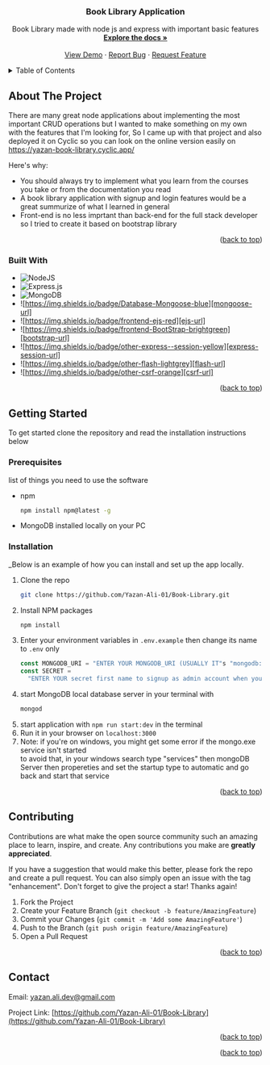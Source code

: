 <!-- Improved compatibility of back to top link: See: https://github.com/othneildrew/Best-README-Template/pull/73 -->

<a name="readme-top"></a>

<!--
*** Thanks for checking out the Best-README-Template. If you have a suggestion
*** that would make this better, please fork the repo and create a pull request
*** or simply open an issue with the tag "enhancement".
*** Don't forget to give the project a star!
*** Thanks again! Now go create something AMAZING! :D
-->

<!-- PROJECT SHIELDS -->
<!--
*** I'm using markdown "reference style" links for readability.
*** Reference links are enclosed in brackets [ ] instead of parentheses ( ).
*** See the bottom of this document for the declaration of the reference variables
*** for contributors-url, forks-url, etc. This is an optional, concise syntax you may use.
*** https://www.markdownguide.org/basic-syntax/#reference-style-links
-->

<!-- PROJECT LOGO -->
<br />
<div align="center">

  <h3 align="center">Book Library Application</h3>

  <p align="center">
    Book Library made with node js and express with important basic features
    <br />
    <a href="https://github.com/Yazan-Ali-01/Book-Library"><strong>Explore the docs »</strong></a>
    <br />
    <br />
    <a href="https://yazan-book-library.cyclic.app/">View Demo</a>
    ·
    <a href="https://github.com/othneildrew/Best-README-Template/issues">Report Bug</a>
    ·
    <a href="https://github.com/othneildrew/Best-README-Template/issues">Request Feature</a>
  </p>
</div>

<!-- TABLE OF CONTENTS -->
<details>
  <summary>Table of Contents</summary>
  <ol>
    <li>
      <a href="#about-the-project">About The Project</a>
      <ul>
        <li><a href="#built-with">Built With</a></li>
      </ul>
    </li>
    <li>
      <a href="#getting-started">Getting Started</a>
      <ul>
        <li><a href="#prerequisites">Prerequisites</a></li>
        <li><a href="#installation">Installation</a></li>
      </ul>
    </li>
    <li><a href="#contributing">Contributing</a></li>
    <li><a href="#contact">Contact</a></li>
  </ol>
</details>

<!-- ABOUT THE PROJECT -->

## About The Project

There are many great node applications about implementing the most important CRUD operations but I wanted to make something on my own with the features that I'm looking for, So I came up with that project and also deployed it on Cyclic so you can look on the online version easily on https://yazan-book-library.cyclic.app/

Here's why:

- You should always try to implement what you learn from the courses you take or from the documentation you read
- A book library application with signup and login features would be a great summurize of what I learned in general
- Front-end is no less imprtant than back-end for the full stack developer so I tried to create it based on bootstrap library

<p align="right">(<a href="#readme-top">back to top</a>)</p>

### Built With

- ![NodeJS](https://img.shields.io/badge/node.js-6DA55F?style=for-the-badge&logo=node.js&logoColor=white)
- ![Express.js](https://img.shields.io/badge/express.js-%23404d59.svg?style=for-the-badge&logo=express&logoColor=%2361DAFB)
- ![MongoDB](https://img.shields.io/badge/MongoDB-%234ea94b.svg?style=for-the-badge&logo=mongodb&logoColor=white)
- ![https://img.shields.io/badge/Database-Mongoose-blue][mongoose-url]
- ![https://img.shields.io/badge/frontend-ejs-red][ejs-url]
- ![https://img.shields.io/badge/frontend-BootStrap-brightgreen][bootstrap-url]
- ![https://img.shields.io/badge/other-express--session-yellow][express-session-url]
- ![https://img.shields.io/badge/other-flash-lightgrey][flash-url]
- ![https://img.shields.io/badge/other-csrf-orange][csrf-url]

<p align="right">(<a href="#readme-top">back to top</a>)</p>

<!-- GETTING STARTED -->

## Getting Started

To get started clone the repository and read the installation instructions below

### Prerequisites

list of things you need to use the software

- npm
  ```sh
  npm install npm@latest -g
  ```
- MongoDB installed locally on your PC

### Installation

\_Below is an example of how you can install and set up the app locally.

1. Clone the repo
   ```sh
   git clone https://github.com/Yazan-Ali-01/Book-Library.git
   ```
2. Install NPM packages
   ```sh
   npm install
   ```
3. Enter your environment variables in `.env.example` then change its name to `.env` only
   ```js
   const MONGODB_URI = "ENTER YOUR MONGODB_URI (USUALLY IT"s "mongodb://localhost:27017")";
   const SECRET =
     "ENTER YOUR secret first name to signup as admin account when you signup with that first name";
   ```
4. start MongoDB local database server in your terminal with
   ```sh
   mongod
   ```
5. start application with `npm run start:dev` in the terminal
6. Run it in your browser on `localhost:3000`
7. Note: if you're on windows, you might get some error if the mongo.exe service isn't started <br>
to avoid that, in your windows search type "services" then mongoDB Server then propereties and set the startup type to automatic and go back and start that service  

<p align="right">(<a href="#readme-top">back to top</a>)</p>

<!-- CONTRIBUTING -->

## Contributing

Contributions are what make the open source community such an amazing place to learn, inspire, and create. Any contributions you make are **greatly appreciated**.

If you have a suggestion that would make this better, please fork the repo and create a pull request. You can also simply open an issue with the tag "enhancement".
Don't forget to give the project a star! Thanks again!

1. Fork the Project
2. Create your Feature Branch (`git checkout -b feature/AmazingFeature`)
3. Commit your Changes (`git commit -m 'Add some AmazingFeature'`)
4. Push to the Branch (`git push origin feature/AmazingFeature`)
5. Open a Pull Request

<p align="right">(<a href="#readme-top">back to top</a>)</p>

<!-- CONTACT -->

## Contact

Email: [yazan.ali.dev@gmail.com](yazan.ali.dev@gmail.com)

Project Link: [https://github.com/Yazan-Ali-01/Book-Library](https://github.com/Yazan-Ali-01/Book-Library)

<p align="right">(<a href="#readme-top">back to top</a>)</p>

<p align="right">(<a href="#readme-top">back to top</a>)</p>

<!-- MARKDOWN LINKS & IMAGES -->
<!-- https://www.markdownguide.org/basic-syntax/#reference-style-links -->

[contributors-shield]: https://img.shields.io/github/contributors/othneildrew/Best-README-Template.svg?style=for-the-badge
[contributors-url]: https://github.com/othneildrew/Best-README-Template/graphs/contributors
[forks-shield]: https://img.shields.io/github/forks/othneildrew/Best-README-Template.svg?style=for-the-badge
[forks-url]: https://github.com/othneildrew/Best-README-Template/network/members
[stars-shield]: https://img.shields.io/github/stars/othneildrew/Best-README-Template.svg?style=for-the-badge
[stars-url]: https://github.com/othneildrew/Best-README-Template/stargazers
[issues-shield]: https://img.shields.io/github/issues/othneildrew/Best-README-Template.svg?style=for-the-badge
[issues-url]: https://github.com/Yazan-Ali-01/issues
[license-shield]: https://img.shields.io/github/license/othneildrew/Best-README-Template.svg?style=for-the-badge
[license-url]: https://github.com/othneildrew/Best-README-Template/blob/master/LICENSE.txt
[linkedin-shield]: https://img.shields.io/badge/-LinkedIn-black.svg?style=for-the-badge&logo=linkedin&colorB=555
[linkedin-url]: https://www.linkedin.com/in/yazan-ali/
[product-screenshot]: images/screenshot.png
[express-url]: https://img.shields.io/badge/backend-express.js-brightgreen
[node-url]: https://img.shields.io/badge/backend-node.js-green
[mongo-url]: https://img.shields.io/badge/Database-MongoDB-blue
[mongoose-url]: https://img.shields.io/badge/-Mongoose-blue?style=flat-square
[ejs-url]: https://img.shields.io/badge/-Ejs-red?style=flat-square
[express-session-url]: https://img.shields.io/badge/-Express--Session-yellow?style=flat-square
[flash-url]: https://img.shields.io/badge/-Flash-lightgrey?style=flat-square
[csrf-url]: https://img.shields.io/badge/-csrf-orange?style=flat-square
[bootstrap-url]: https://img.shields.io/badge/-BootStrap-brightgreen?style=flat-square
